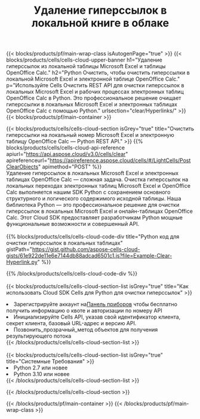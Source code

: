 ﻿---
title:  Удаление гиперссылок в локальной книге в облаке
description: Облачные API и SDK для очистки гиперссылок на номер Microsoft Excel и OpenOffice Calc. Очистите гиперссылки на локальных таблицах с помощью облака Cells API. SDK поддерживает различные языки разработки. К ним относятся Android, C#, Go, Java, NodeJS, Perl, PHP, Python, Ruby и Swift.
---
{{< blocks/products/pf/main-wrap-class isAutogenPage="true" >}}
{{< blocks/products/cells/cells-cloud-upper-banner h1="Удаление гиперссылок из локальной таблицы Microsoft Excel и таблицы OpenOffice Calc." h2="Python Очистить, чтобы очистить гиперссылки в локальной Microsoft Excel и электронной таблице OpenOffice Calc." p="Используйте Cells Очистить REST API для очистки гиперссылок в локальных Microsoft Excel и рабочих процессах электронных таблиц OpenOffice Calc в Python. Это профессиональное решение очищает гиперссылки в локальных Microsoft Excel и электронных таблицах OpenOffice Calc с помощью Python." urlsection="clear/Hyperlinks/" >}}
{{< blocks/products/pf/main-container >}}

{{< blocks/products/cells/cells-cloud-section isGrey="true" title="Очистить гиперссылки на локальный номер Microsoft Excel и электронную таблицу OpenOffice Calc — Python REST API." >}}
{{% blocks/products/cells/cells-cloud-api-reference apiurl="https://api.aspose.cloud/v3.0/cells/clear" apireferenceurl="https://apireference.aspose.cloud/cells/#/LightCells/PostClearObjects" apimethod="POST" %}}
<br/>
Удаление гиперссылок в локальных Microsoft Excel и электронных таблицах OpenOffice Calc — сложная задача. Очистка гиперссылок на локальных переходах электронных таблиц Microsoft Excel и OpenOffice Calc выполняется нашим SDK Python с сохранением основного структурного и логического содержимого исходной таблицы. Наша библиотека Python — это профессиональное решение для очистки гиперссылок в локальных Microsoft Excel и онлайн-таблицах OpenOffice Calc. Этот Cloud SDK предоставляет разработчикам Python мощные функциональные возможности и совершенный API.
<br/>
<br/>
{{% blocks/products/cells/cells-cloud-code-div title="Python код для очистки гиперссылок в локальных таблицах" gistPath="https://gist.github.com/aspose-cells-cloud-gists/61e922de11e6e7144db88adcad6501c1.js?file=Example-Clear-Hyperlink.py" %}}
  
{{% /blocks/products/cells/cells-cloud-code-div %}}
<br/>
<br/>
{{< blocks/products/cells/cells-cloud-section-list isGrey="true" title="Как использовать Cloud SDK Cells для Python для очистки гиперссылок" >}}
<li> Зарегистрируйте аккаунт на<a href="https://dashboard.aspose.cloud/">Панель приборов</a> чтобы бесплатно получить информацию о квоте и авторизации по номеру API</li>
<li>Инициализируйте Cells API, указав свой идентификатор клиента, секрет клиента, базовый URL-адрес и версию API.</li>
<li>Позвонить_прозрачный_метод объектов для получения результирующего потока</li>
{{< /blocks/products/cells/cells-cloud-section-list >}}
<br/>
<br/>
{{< blocks/products/cells/cells-cloud-section-list isGrey="true" title="Системные Требования" >}}
<li>Python 2.7 или новее</li>
<li>Python 3.10 или новее</li>
{{< /blocks/products/cells/cells-cloud-section-list >}}

{{< /blocks/products/cells/cells-cloud-section >}}

{{< /blocks/products/pf/main-container >}}
{{< /blocks/products/pf/main-wrap-class >}}
